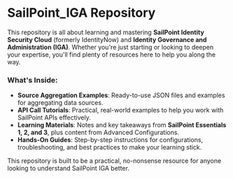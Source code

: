 # SailPoint_IGA Repository  

This repository is all about learning and mastering **SailPoint Identity Security Cloud** (formerly IdentityNow) and **Identity Governance and Administration (IGA)**. Whether you're just starting or looking to deepen your expertise, you'll find plenty of resources here to help you along the way.

### What's Inside:
- **Source Aggregation Examples**: Ready-to-use JSON files and examples for aggregating data sources.  
- **API Call Tutorials**: Practical, real-world examples to help you work with SailPoint APIs effectively.  
- **Learning Materials**: Notes and key takeaways from **SailPoint Essentials 1, 2, and 3**, plus content from Advanced Configurations.  
- **Hands-On Guides**: Step-by-step instructions for configurations, troubleshooting, and best practices to make your learning stick.  

This repository is built to be a practical, no-nonsense resource for anyone looking to understand SailPoint IGA better.
